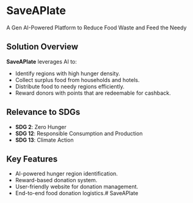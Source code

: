 # SaveAPlate

A Gen AI-Powered Platform to Reduce Food Waste and Feed the Needy


## Solution Overview

**SaveAPlate** leverages AI to:

- Identify regions with high hunger density.
- Collect surplus food from households and hotels.
- Distribute food to needy regions efficiently.
- Reward donors with points that are redeemable for cashback.

## Relevance to SDGs

- **SDG 2**: Zero Hunger
- **SDG 12**: Responsible Consumption and Production
- **SDG 13**: Climate Action


## Key Features

- AI-powered hunger region identification.
- Reward-based donation system.
- User-friendly website for donation management.
- End-to-end food donation logistics.#   S a v e A P l a t e  
 